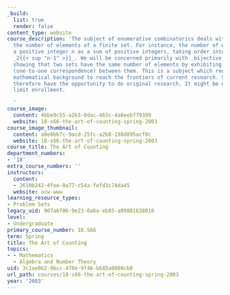 ```yaml
---
_build:
  list: true
  render: false
content_type: website
course_description: 'The subject of enumerative combinatorics deals with counting
  the number of elements of a finite set. For instance, the number of ways to write
  a positive integer n as a sum of positive integers, taking order into account, is
  _2{{< sup "n-1" >}}_. We will be concerned primarily with _bijective proofs_, i.e.,
  showing that two sets have the same number of elements by exhibiting a bijection
  (one-to-one correspondence) between them. This is a subject which requires little
  mathematical background to reach the frontiers of current research. Students will
  therefore have the opportunity to do original research. It might be necessary to
  limit enrollment.

  '
course_image:
  content: 4bbe9c55-a2b3-0dac-463c-4a6eeb779389
  website: 18-s66-the-art-of-counting-spring-2003
course_image_thumbnail:
  content: a8e8bb7c-9acd-25fc-a2b8-198d895acf0c
  website: 18-s66-the-art-of-counting-spring-2003
course_title: The Art of Counting
department_numbers:
- '18'
extra_course_numbers: ''
instructors:
  content:
  - 2610b242-4fee-0a77-c54a-fefd3c74da45
  website: ocw-www
learning_resource_types:
- Problem Sets
legacy_uid: 907a6f06-9e23-0a6a-eb85-a09881638010
level:
- Undergraduate
primary_course_number: 18.S66
term: Spring
title: The Art of Counting
topics:
- - Mathematics
  - Algebra and Number Theory
uid: 3c1ae0b2-9bcc-478e-9f46-b685a0080cb0
url_path: courses/18-s66-the-art-of-counting-spring-2003
year: '2003'
---
```

